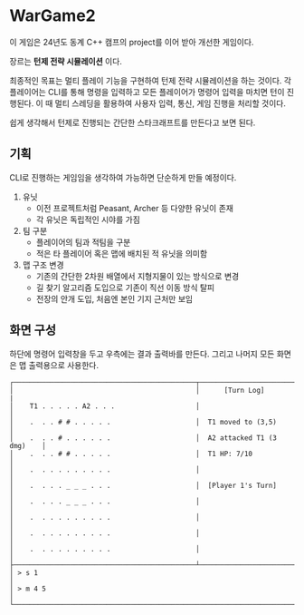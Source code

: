 # WarGame2

이 게임은 24년도 동계 C++ 캠프의 project를 이어 받아 개선한 게임이다.

장르는 **턴제 전략 시뮬레이션** 이다.

최종적인 목표는 멀티 플레이 기능을 구현하여 턴제 전략 시뮬레이션을 하는 것이다.
각 플레이어는 CLI를 통해 명령을 입력하고 모든 플레이어가 명령어 입력을 마치면 턴이 진행된다.
이 때 멀티 스레딩을 활용하여 사용자 입력, 통신, 게임 진행을 처리할 것이다.

쉽게 생각해서 턴제로 진행되는 간단한 스타크래프트를 만든다고 보면 된다.

## 기획

CLI로 진행하는 게임임을 생각하여 가능하면 단순하게 만들 예정이다.

1. 유닛
    - 이전 프로젝트처럼 Peasant, Archer 등 다양한 유닛이 존재
    - 각 유닛은 독립적인 시야를 가짐
1. 팀 구분
    - 플레이어의 팀과 적팀을 구분
    - 적은 타 플레이어 혹은 맵에 배치된 적 유닛을 의미함
1. 맵 구조 변경
    - 기존의 간단한 2차원 배열에서 지형지물이 있는 방식으로 변경
    - 길 찾기 알고리즘 도입으로 기존이 직선 이동 방식 탈피
    - 전장의 안개 도입, 처음엔 본인 기지 근처만 보임

## 화면 구성

하단에 명령어 입력창을 두고 우측에는 결과 출력바를 만든다.
그리고 나머지 모든 화면은 맵 출력용으로 사용한다.

```
┌─────────────────────────────────────────────┬────────────────────────────┐
│                                             │      [Turn Log]            |
│    T1 . . . . . A2 . . .                    │                            │
│    .  . . # # . . . . .                     │  T1 moved to (3,5)         │
│    .  . . # . . . . . .                     │  A2 attacked T1 (3 dmg)    │
│    .  . . # # . . . . .                     │  T1 HP: 7/10               │
│    .  . . . . . . . . .                     │                            │
│    .  . . . _ _ _ . . .                     │  [Player 1's Turn]         │
│    .  . . . _ _ _ . . .                     │                            │
│    .  . . . . . . . . .                     │                            │
│    .  . . . . . . . . .                     │                            │
│    .  . . . . . . . . .                     │                            │
├─────────────────────────────────────────────┴────────────────────────────┤
│ > s 1                                                                    │
│ > m 4 5                                                                  │
└──────────────────────────────────────────────────────────────────────────┘
```
